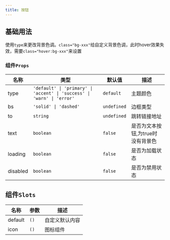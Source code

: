 ```yaml
---
title: 按钮
---
```


## 基础用法
使用```type```来更改背景色调。```class="bg-xxx"```给自定义背景色调，此时hover效果失效，需要```class="hover:bg-xxx"```来设置
<demo src="../example/button/basic.vue"></demo>

<!-- ## 圆角按钮
按钮默认radius为0.25rem，可以通过```class="b-rd-xxx"```来调整按钮的圆角
<demo src="../example/button/rounded.vue"></demo>

## 带图标
首先需要配置[图标](/components/icon), 加载状态下只会显示加载图标
<demo src="../example/button/icon.vue"></demo>

## 其他颜色
使用```class="bg-xxx"```来改变背景色, ```class="b-xxx"```来改变边框颜色, ```class="text-xxx"```来改文字颜色,
```after:shadow-xxx```来改变点击博文颜色
<demo src="../example/button/colors.vue"></demo>

## 大小
可以通过设置文字大小来设置按钮的大小, 比如```class="text-2xl"```, 想要按钮占满整行添加类```class="block"```
<demo src="../example/button/size.vue"></demo>

## Link按钮
使用```to```属性来指定跳转链接
<demo src="../example/button/link.vue"></demo>

## 加载和禁用状态
<demo src="../example/button/state.vue"></demo> -->

### 组件```Props```
| 名称 | 类型 | 默认值 | 描述 |
| --- | --- | --- | --- |
| type | `'default' \| 'primary' \| 'accent' \| 'success' \| 'warn' \| 'error'` | `default` | 主题颜色 |
| bs | `'solid' \| 'dashed'` | `undefined` | 边框类型 |
| to | `string` | `undefined` | 跳转链接地址 |
| text | `boolean` | `false` | 是否为文本按钮,为true时没有背景色 |
| loading | `boolean` | `false` | 是否为加载状态 |
| disabled | `boolean` | `false` | 是否为禁用状态 |

## 组件```Slots```
| 名称 | 参数 | 描述 |
| --- | --- | --- |
| default | `()` | 自定义默认内容 |
| icon | `()` | 图标组件 |